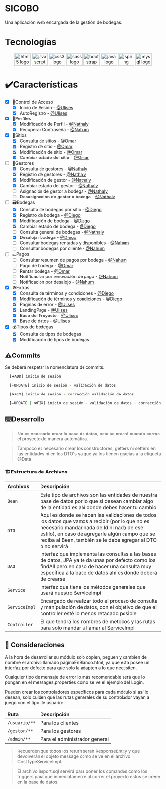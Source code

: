 # SICOBO
 Una aplicación web encargada de la gestión de bodegas.

<h1>Tecnologías</h1>
<div align="center">
  <img src="https://cdn.jsdelivr.net/gh/devicons/devicon/icons/html5/html5-original.svg" height="40" width="52" alt="html5 logo"  />
  <img src="https://cdn.jsdelivr.net/gh/devicons/devicon/icons/javascript/javascript-original.svg" height="40" width="52" alt="javascript logo"  />
  <img src="https://cdn.jsdelivr.net/gh/devicons/devicon/icons/css3/css3-original.svg" height="40" width="52" alt="css3 logo"  />
  <img src="https://cdn.jsdelivr.net/gh/devicons/devicon/icons/sass/sass-original.svg" height="40" width="52" alt="sass logo"  />
  <img src="https://cdn.jsdelivr.net/gh/devicons/devicon/icons/bootstrap/bootstrap-original.svg" height="40" width="52" alt="bootstrap logo"  />
  <img src="https://cdn.jsdelivr.net/gh/devicons/devicon/icons/java/java-original.svg" height="40" width="52" alt="java logo"  />
  <img src="https://cdn.jsdelivr.net/gh/devicons/devicon/icons/spring/spring-original.svg" height="40" width="52" alt="spring logo"  />
  <img src="https://cdn.jsdelivr.net/gh/devicons/devicon/icons/mysql/mysql-original.svg" height="40" width="52" alt="mysql logo"  />
</div>

###

<h1>✔️Características</h1>

- [X] 🔑Control de Acceso
    - [X] Inicio de Sesión - [@Ulises](https://www.github.com/HectorUlisesStamatio) 
    - [X] AutoRegistro - [@Ulises](https://www.github.com/HectorUlisesStamatio) 
- [X] 👤Perfiles
    - [X] Modificación de Perfil - [@Nathaly](https://www.github.com/20203tn082)
    - [X] Recuperar Contraseña - [@Nahum](https://www.github.com/GaticaNahum)

- [X] 🏫Sitios
    - [X] Consulta de sitios - [@Omar](https://www.github.com/20203tn096)
    - [X] Registro de sitio - [@Omar](https://www.github.com/20203tn096)
    - [X] Modificación de sitio - [@Omar](https://www.github.com/20203tn096)
    - [X] Cambiar estado del sitio - [@Omar](https://www.github.com/20203tn096)
- [ ] 👷Gestores
    - [X] Consulta de gestores - [@Nathaly](https://www.github.com/20203tn082)
    - [X] Registro de gestores - [@Nathaly](https://www.github.com/20203tn082)
    - [X] Modificación de gestor - [@Nathaly](https://www.github.com/20203tn082)
    - [X] Cambiar estado del gestor - [@Nathaly](https://www.github.com/20203tn082)
    - [ ] Asignación de gestor a bodega - [@Nathaly](https://www.github.com/20203tn082)
    - [ ] Desasignación de gestor a bodega - [@Nathaly](https://www.github.com/20203tn082)
- [ ] 🗃️Bodegas
    - [X] Consulta de bodegas por sitio - [@Diego](https://www.github.com/DevDiegoVillalobos)
    - [X] Registro de bodega - [@Diego](https://www.github.com/DevDiegoVillalobos)
    - [X] Modificación de bodega - [@Diego](https://www.github.com/DevDiegoVillalobos)
    - [X] Cambiar estado de bodega - [@Diego](https://www.github.com/DevDiegoVillalobos)
    - [ ] Consulta general de bodegas - [@Nathaly](https://www.github.com/20203tn082)
    - [X] Desalojar bodega - [@Diego](https://www.github.com/DevDiegoVillalobos)
    - [ ] Consultar bodegas rentadas y disponibles - [@Nahum](https://www.github.com/GaticaNahum)
    - [ ] Consultar bodegas por cliente - [@Nahum](https://www.github.com/GaticaNahum)

- [ ] 💵Pagos
    - [ ] Consultar resumen de pagos por bodega - [@Nahum](https://www.github.com/GaticaNahum)
    - [ ] Pago de bodega - [@Omar](https://www.github.com/20203tn096)
    - [ ] Rentar bodega - [@Omar](https://www.github.com/20203tn096)
    - [ ] Notificación por renovación de pago - [@Nahum](https://www.github.com/GaticaNahum)
    - [ ] Notificación por desalojo - [@Nahum](https://www.github.com/GaticaNahum)

 - [X] ⚙️Extras
    - [X] Consulta de términos y condiciones - [@Diego](https://www.github.com/DevDiegoVillalobos)
    - [X] Modificación de términos y condiciones - [@Diego](https://www.github.com/DevDiegoVillalobos) 
    - [X] Páginas de error - [@Ulises](https://www.github.com/HectorUlisesStamatio) 
    - [X] LandingPage - [@Ulises](https://www.github.com/HectorUlisesStamatio) 
    - [X] Base del Proyecto - [@Ulises](https://www.github.com/HectorUlisesStamatio)
    - [X] Base de datos - [@Ulises](https://www.github.com/HectorUlisesStamatio) 
    
 - [X] 💰Tipos de bodegas
    - [X] Consulta de tipos de bodegas
    - [X] Modificación de tipos de bodegas

## ⚠️Commits

Se deberá respetar la nomenclatura de commits.

```bash
  [➕ADD] inicio de sesión
```

```bash
  [✏️UPDATE] inicio de sesión - validación de datos
```

```bash
  [❌FIX] inicio de sesión - corrección validación de datos
```

```bash
  [✏️UPDATE | ❌FIX] inicio de sesión - validación de datos - corrección responsividad
```

## ⌨️Desarrollo

> No es necesario crear la base de datos, esta se creará cuando corras el proyecto de manera automática.  

> Tampoco es necesario crear los constructores, getters ni setters en las entidades ni en los DTO's ya que ya los tienen gracias a la etiqueta @Data


### 🏗️Estructura de Archivos

| Archivos  | Descripción                       |
| :-------- | :-------------------------------- |
| `Bean`    | Este tipo de archivos son las entidades de nuestra base de datos por lo que si desean cambiar algo de la entidad es ahí donde debes hacer tu cambio |
| `DTO`     | Aquí es donde se hacen las validaciones de todos los datos que vamos a recibir (por lo que no es necesario mandar nada de Id ni nada de ese estilo), en caso de agregarle algún campo que se reciba al Bean, también se le debe agregar al DTO o no servirá |
| `DAO`     | Interfaz que implementa las consultas a las bases de datos, JPA ya te da unas por defecto como los findAll pero en caso de hacer una consulta muy específica a la base de datos ahí es donde deberá de crearse |
| `Service`     | Interfaz que tiene los métodos generales que usará nuestro ServiceImpl |
| `ServiceImpl`     | Encargado de realizar todo el proceso de consulta y manipulación de datos, con el objetivo de que el controller esté lo menos retacado posible |
| `Controller`     | El que tendrá los nombres de metodos y las rutas para solo mandar a llamar al ServiceImpl |

## 🚩 Consideraciones

A la hora de desarrollar su módulo solo copien, peguen y cambien de nombre el archivo llamado paginaEnBlanco.html, ya que esta posee un interfaz por defecto para que solo la adapten a lo que necesiten.

Cualquier tipo de mensaje de error lo más recomendable será que lo pongan en el messages.properties como se ve el ejemplo del Login.

Pueden crear los controladores específicos para cada módulo si así lo desean, solo cuiden que las rutas generales de su controlador vayan a juego con el tipo de usuario:


| Ruta          | Descripción                       |
| :--------     |  :-------------------------------- |
| `/usuario/**` | Para los clientes |
| `/gestor/**`  | Para los gestores |
| `/admin/**`   | Para el administrador general |

> Recuerden que todos los return serán ResponseEntity y que devolverán el objeto message como se ve en el archivo CostTypeServiceImpl.

> El archivo import.sql servirá para poner los comandos como los triggers para que inmediatamente al correr el proyecto estos se creen en la base de datos.

